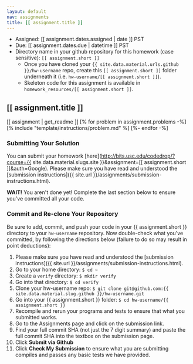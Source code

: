 ```yaml
---
layout: default
nav: assignments
title: [[ assignment.title ]]
---
```


- Assigned: [[ assignment.dates.assigned | date ]] PST
- Due: [[ assignment.dates.due | datetime ]] PST
- Directory name in your github repository for this homework (case sensitive): `[[ assignment.short ]]`
   - Once you have cloned your `{{ site.data.material.urls.github }}/hw-username` repo, create this `[[ assignment.short ]]` folder underneath it (i.e. `hw-username/[[ assignment.short ]]`).
   - Skeleton code for this assignment is available in `homework_resources/[[ assignment.short ]]`.

## [[ assignment.title ]]

[[ assignment | get_readme ]]
[% for problem in assignment.problems -%]
[% include "template/instructions/problem.md" %]
[%- endfor -%]

### Submitting Your Solution

You can submit your homework [here](http://bits.usc.edu/codedrop/?course={{ site.data.material.slugs.site }}&assignment=[[ assignment.short ]]&auth=Google).
Please make sure you have read and understood the [submission instructions]({{ site.url }}/assignments/submission-instructions.html).

**WAIT!** You aren't done yet!
Complete the last section below to ensure you've committed all your code.

### Commit and Re-clone Your Repository

Be sure to add, commit, and push your code in your {{ assignment.short }} directory to your `hw-username` repository.
Now double-check what you've committed, by following the directions below (failure to do so may result in point deductions):

1. Please make sure you have read and understood the [submission instructions]({{ site.url }}/assignments/submission-instructions.html).
1. Go to your home directory: `$ cd ~`
2. Create a `verify` directory: `$ mkdir verify`
3. Go into that directory: `$ cd verify`
4. Clone your hw-username repo: `$ git clone git@github.com:{{ site.data.material.slug.github }}/hw-username.git`
5. Go into your {{ assignment.short }} folder: `$ cd hw-username/{{ assignment.short }}`
6. Recompile and rerun your programs and tests to ensure that what you submitted works.
7. Go to the Assignments page and click on the submission link.
8. Find your full commit SHA (not just the 7 digit summary) and paste the full commit SHA into the textbox on the submission page.
9. Click **Submit via Github**
10. Click **Check My Submission** to ensure what you are submitting compiles and passes any basic tests we have provided.
